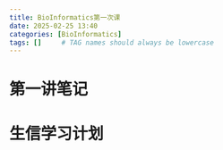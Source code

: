 ```yaml
---
title: BioInformatics第一次课
date: 2025-02-25 13:40
categories: [BioInformatics]
tags: []     # TAG names should always be lowercase
---
```


# 第一讲笔记

# 生信学习计划